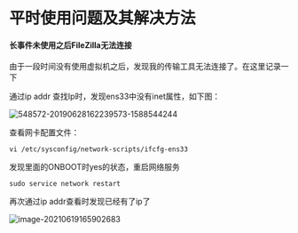 # 平时使用问题及其解决方法



#### 长事件未使用之后FileZilla无法连接

由于一段时间没有使用虚拟机之后，发现我的传输工具无法连接了。在这里记录一下

通过ip addr 查找Ip时，发现ens33中没有inet属性，如下图：

![548572-20190628162239573-1588544244](https://youcai922.github.io/src/img/548572-20190628162239573-1588544244.png)

查看网卡配置文件：

```
vi /etc/sysconfig/network-scripts/ifcfg-ens33 
```

发现里面的ONBOOT时yes的状态，重启网络服务

```
sudo service network restart
```

再次通过ip addr查看时发现已经有了ip了

![image-20210619165902683](https://youcai922.github.io/src/img/image-20210619165902683.png)

